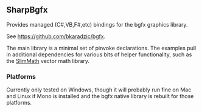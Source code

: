 ## SharpBgfx

Provides managed (C#,VB,F#,etc) bindings for the bgfx graphics library.

See <https://github.com/bkaradzic/bgfx>.

The main library is a minimal set of pinvoke declarations. The examples pull in
additional dependencies for various bits of helper functionality, such as the
[SlimMath](https://code.google.com/p/slimmath/) vector math library.

### Platforms

Currently only tested on Windows, though it will probably run fine on Mac and Linux if Mono is installed and the bgfx native library is rebuilt for those platforms.

